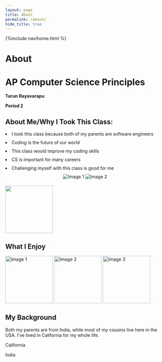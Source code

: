 ```yaml
---
layout: page
title: About
permalink: /about/
hide_title: true
---
```


{%include nav/home.html %}

<script src="https://utteranc.es/client.js"
        repo="tarunrayavarapu/tarun_2025"
        issue-term="title"
        label="blogpost-comment"
        theme="github-light"
        crossorigin="anonymous"
        async>
</script>

<h1>About<h1>
<h1>AP Computer Science Principles</h1>

**Tarun Rayavarapu**

**Period 2**


<h2>About Me/Why I Took This Class:</h2>


  <li style="margin-bottom: 10px;">I took this class because both of my parents are software engineers</li>
  <li style="margin-bottom: 10px;">Coding is the future of our world</li>
  <li style="margin-bottom: 10px;">This class would improve my coding skills</li>
  <li style="margin-bottom: 10px;">CS is important for many careers</li>
  <li style="margin-bottom: 10px;">Challenging myself with this class is good for me</li>
  
  <div style="flex: 1; text-align: center;">
    <img src="https://media.licdn.com/dms/image/D5612AQEdsqnka0y4Ng/article-cover_image-shrink_720_1280/0/1709474763485?e=2147483647&v=beta&t=yaDe74OO54QD-7b9OPtUjhSDK3AKN-1wy7UlGCMfSNQ" alt="Image 1" style="max-width: 25%; height: auto; margin-bottom: 20px;">
    <img src="https://i.pinimg.com/originals/9e/43/44/9e4344fbf8840d797623bdaedae115e8.png" alt="Image 2" style="max-width: 25%; height: auto;">
  </div>


<td width = "200"><img src="{{site.baseurl}}/images/IMG_6721 (1).JPG" height="150" title="Me and Groupmates" alt=""></td>



<h2>What I Enjoy</h2>

<img src="https://upload.wikimedia.org/wikipedia/commons/thumb/d/d3/Soccerball.svg/500px-Soccerball.svg.png" alt="Image 1" width="150">

<img src="https://static.vecteezy.com/system/resources/thumbnails/011/421/099/small/realistic-vector-basketball-isolated-png.png" alt="Image 2" width="150">

<img src="https://png.pngtree.com/png-clipart/20221001/ourmid/pngtree-fast-food-big-ham-burger-png-image_6244235.png" alt="Image 3" width="150">



<h2>My Background</h2>
Both my parents are from India, while most of my cousins live here in the USA. I've lived in California for my whole life.


<div class="flag-container">
    <div class="flag" id="californiaFlag">
        <p>California</p>
    </div>
    <div class="flag" id="indiaFlag">
        <p>India</p>
    </div>
</div>




<script>
     // JavaScript to dynamically insert image URLs
    var californiaFlagUrl = "https://upload.wikimedia.org/wikipedia/commons/0/01/Flag_of_California.svg";
    var indiaFlagUrl = "https://upload.wikimedia.org/wikipedia/en/4/41/Flag_of_India.svg";




    document.getElementById('californiaFlag').innerHTML = '<img src="' + californiaFlagUrl + '" alt="California Flag"><p>California</p>';
    document.getElementById('indiaFlag').innerHTML = '<img src="' + indiaFlagUrl + '" alt="Indian Flag"><p>India</p>';